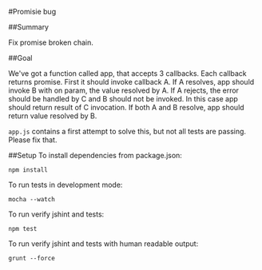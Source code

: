 #Promisie bug

##Summary

Fix promise broken chain.

##Goal 

We've got a function called app, that accepts 3 callbacks. Each callback returns promise.
First it should invoke callback A.
If A resolves, app should invoke B with on param, the value resolved by A. 
If A rejects, the error should be handled by C and B should not be invoked. In this case app should return result of C invocation. 
If both A and B resolve, app should return value resolved by B.
 
`app.js` contains a first attempt to solve this, but not all tests are passing. Please fix that.

##Setup
To install dependencies from package.json:

    npm install

To run tests in development mode:

    mocha --watch

To run verify jshint and tests:

    npm test

To run verify jshint and tests with human readable output:

    grunt --force
